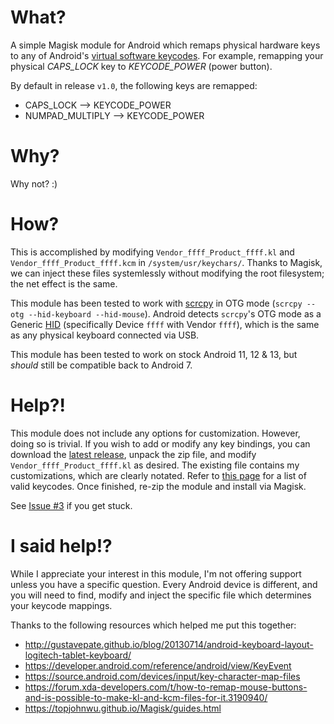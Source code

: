 # What?
A simple Magisk module for Android which remaps physical hardware keys to any of Android's [virtual software keycodes](https://source.android.com/devices/input/key-character-map-files). For example, remapping your physical *CAPS_LOCK* key to *KEYCODE_POWER* (power button).

By default in release `v1.0`, the following keys are remapped:
* CAPS_LOCK --> KEYCODE_POWER
* NUMPAD_MULTIPLY --> KEYCODE_POWER

# Why?
Why not?  :)

# How?
This is accomplished by modifying `Vendor_ffff_Product_ffff.kl` and `Vendor_ffff_Product_ffff.kcm` in `/system/usr/keychars/`. Thanks to Magisk, we can inject these files systemlessly without modifying the root filesystem; the net effect is the same.

This module has been tested to work with [scrcpy](https://github.com/Genymobile/scrcpy) in OTG mode (`scrcpy --otg --hid-keyboard --hid-mouse`). Android detects `scrcpy`'s OTG mode as a Generic [HID](https://en.wikipedia.org/wiki/Human_interface_device) (specifically Device `ffff` with Vendor `ffff`), which is the same as any physical keyboard connected via USB.

This module has been tested to work on stock Android 11, 12 & 13, but _should_ still be compatible back to Android 7.

# Help?!
This module does not include any options for customization. However, doing so is trivial. If you wish to add or modify any key bindings, you can download the [latest release](https://github.com/Jefferderp/Magisk-KeyboardRemaps/releases/latest), unpack the zip file, and modify `Vendor_ffff_Product_ffff.kl` as desired. The existing file contains my customizations, which are clearly notated. Refer to [this page](https://developer.android.com/reference/android/view/KeyEvent) for a list of valid keycodes. Once finished, re-zip the module and install via Magisk.

See [Issue #3](https://github.com/Jefferderp/Magisk-KeyboardRemaps/issues/3) if you get stuck.

# I said help!?
While I appreciate your interest in this module, I'm not offering support unless you have a specific question. Every Android device is different, and you will need to find, modify and inject the specific file which determines your keycode mappings.

Thanks to the following resources which helped me put this together:
* http://gustavepate.github.io/blog/20130714/android-keyboard-layout-logitech-tablet-keyboard/
* https://developer.android.com/reference/android/view/KeyEvent
* https://source.android.com/devices/input/key-character-map-files
* https://forum.xda-developers.com/t/how-to-remap-mouse-buttons-and-is-possible-to-make-kl-and-kcm-files-for-it.3190940/
* https://topjohnwu.github.io/Magisk/guides.html
